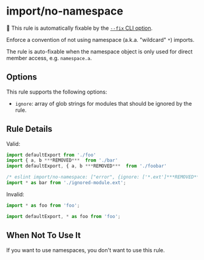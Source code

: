 # import/no-namespace

🔧 This rule is automatically fixable by the [`--fix` CLI option](https://eslint.org/docs/latest/user-guide/command-line-interface#--fix).

<!-- end auto-generated rule header -->

Enforce a convention of not using namespace (a.k.a. "wildcard" `*`) imports.

The rule is auto-fixable when the namespace object is only used for direct member access, e.g. `namespace.a`.

## Options

This rule supports the following options:

 - `ignore`: array of glob strings for modules that should be ignored by the rule.

## Rule Details

Valid:

```js
import defaultExport from './foo'
import { a, b ***REMOVED***  from './bar'
import defaultExport, { a, b ***REMOVED***  from './foobar'
```

```js
/* eslint import/no-namespace: ["error", {ignore: ['*.ext']***REMOVED***] */
import * as bar from './ignored-module.ext';
```

Invalid:

```js
import * as foo from 'foo';
```

```js
import defaultExport, * as foo from 'foo';
```

## When Not To Use It

If you want to use namespaces, you don't want to use this rule.

